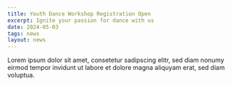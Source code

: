 ```yaml
---
title: Youth Dance Workshop Registration Open
excerpt: Ignite your passion for dance with us
date: 2024-05-03
tags: news
layout: news
---
```


Lorem ipsum dolor sit amet, consetetur sadipscing elitr, sed diam nonumy eirmod tempor invidunt ut labore et dolore magna aliquyam erat, sed diam voluptua.
